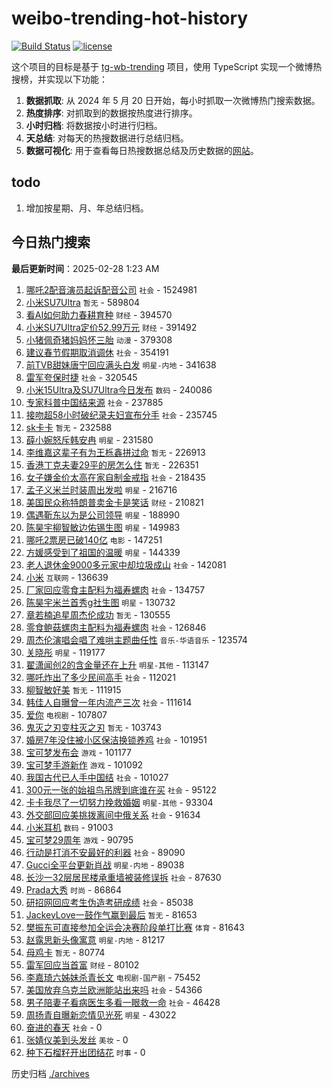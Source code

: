 # weibo-trending-hot-history

[![Build Status](https://github.com/lxw15337674/weibo-trending-hot-history/actions/workflows/nodejs.yml/badge.svg)](https://github.com/lxw15337674/weibo-trending-hot-history/actions)
[![license](https://img.shields.io/github/license/lxw15337674/weibo-trending-hot-history)](https://github.com/lxw15337674/weibo-trending-hot-history/blob/master/LICENSE)


这个项目的目标是基于 [tg-wb-trending](https://github.com/xiadd/tg-wb-trending) 项目，使用 TypeScript 实现一个微博热搜榜，并实现以下功能：

1. **数据抓取**: 从 2024 年 5 月 20 日开始，每小时抓取一次微博热门搜索数据。
2. **热度排序**: 对抓取到的数据按热度进行排序。
3. **小时归档**: 将数据按小时进行归档。
4. **天总结**: 对每天的热搜数据进行总结归档。
5. **数据可视化**: 用于查看每日热搜数据总结及历史数据的[网站](https://weibo-trending-hot-history.vercel.app/)。

## todo

1. 增加按星期、月、年总结归档。



## 今日热门搜索



























































































































































































































































































































































































































































































































































































































































































































































































































































































































































































































































































































































































































































































































































































































































































































































































































































































































































































































































































































































































































































































































































































































































































































































































































































































































































































































































































































































































































































































































































































































































































































































































































































































































































































































































































































































































































































































































































































































































































































































































































































































































































































































































































































































































































































































































































































































































































































































































































































































































































































































































































































































































































































































































































































































































































































































































































































































































































































































































































































































































































































































































































































































































































































































































































































































































































































































































































<!-- BEGIN -->

**最后更新时间**：2025-02-28 1:23 AM
1. [哪吒2配音演员起诉配音公司](https://m.weibo.cn/search?containerid=100103type%3D1%26t%3D10%26q%3D%23%E5%93%AA%E5%90%922%E9%85%8D%E9%9F%B3%E6%BC%94%E5%91%98%E8%B5%B7%E8%AF%89%E9%85%8D%E9%9F%B3%E5%85%AC%E5%8F%B8%23&stream_entry_id=31&isnewpage=1&extparam=seat%3D1%26flag%3D2%26pos%3D0%26realpos%3D1%26c_type%3D31%26lcate%3D5001%26cate%3D5001%26band_rank%3D1%26stream_entry_id%3D31%26q%3D%2523%25E5%2593%25AA%25E5%2590%25922%25E9%2585%258D%25E9%259F%25B3%25E6%25BC%2594%25E5%2591%2598%25E8%25B5%25B7%25E8%25AF%2589%25E9%2585%258D%25E9%259F%25B3%25E5%2585%25AC%25E5%258F%25B8%2523%26dgr%3D0%26filter_type%3Drealtimehot%26display_time%3D1740673950%26pre_seqid%3D174067395043002546669103) `社会` - 1524981
2. [小米SU7Ultra](https://m.weibo.cn/search?containerid=100103type%3D1%26t%3D10%26q%3D%E5%B0%8F%E7%B1%B3SU7Ultra&stream_entry_id=31&isnewpage=1&extparam=seat%3D1%26flag%3D16%26pos%3D1%26realpos%3D2%26c_type%3D31%26lcate%3D5001%26cate%3D5001%26band_rank%3D2%26stream_entry_id%3D31%26q%3D%25E5%25B0%258F%25E7%25B1%25B3SU7Ultra%26dgr%3D0%26filter_type%3Drealtimehot%26display_time%3D1740673950%26pre_seqid%3D174067395043002546669103) `暂无` - 589804
3. [看AI如何助力春耕育种](https://m.weibo.cn/search?containerid=100103type%3D1%26t%3D10%26q%3D%23%E7%9C%8BAI%E5%A6%82%E4%BD%95%E5%8A%A9%E5%8A%9B%E6%98%A5%E8%80%95%E8%82%B2%E7%A7%8D%23&stream_entry_id=31&isnewpage=1&extparam=seat%3D1%26flag%3D1%26pos%3D2%26realpos%3D3%26c_type%3D31%26lcate%3D5001%26cate%3D5001%26band_rank%3D3%26stream_entry_id%3D31%26q%3D%2523%25E7%259C%258BAI%25E5%25A6%2582%25E4%25BD%2595%25E5%258A%25A9%25E5%258A%259B%25E6%2598%25A5%25E8%2580%2595%25E8%2582%25B2%25E7%25A7%258D%2523%26dgr%3D0%26filter_type%3Drealtimehot%26display_time%3D1740673950%26pre_seqid%3D174067395043002546669103) `财经` - 394570
4. [小米SU7Ultra定价52.99万元](https://m.weibo.cn/search?containerid=100103type%3D1%26t%3D10%26q%3D%23%E5%B0%8F%E7%B1%B3SU7Ultra%E5%AE%9A%E4%BB%B752.99%E4%B8%87%E5%85%83%23&stream_entry_id=31&isnewpage=1&extparam=seat%3D1%26flag%3D0%26pos%3D4%26realpos%3D4%26c_type%3D31%26lcate%3D5001%26cate%3D5001%26band_rank%3D4%26stream_entry_id%3D31%26q%3D%2523%25E5%25B0%258F%25E7%25B1%25B3SU7Ultra%25E5%25AE%259A%25E4%25BB%25B752.99%25E4%25B8%2587%25E5%2585%2583%2523%26dgr%3D0%26filter_type%3Drealtimehot%26display_time%3D1740673950%26pre_seqid%3D174067395043002546669103) `财经` - 391492
5. [小猪佩奇猪妈妈怀三胎](https://m.weibo.cn/search?containerid=100103type%3D1%26t%3D10%26q%3D%23%E5%B0%8F%E7%8C%AA%E4%BD%A9%E5%A5%87%E7%8C%AA%E5%A6%88%E5%A6%88%E6%80%80%E4%B8%89%E8%83%8E%23&stream_entry_id=31&isnewpage=1&extparam=seat%3D1%26flag%3D2%26pos%3D5%26realpos%3D5%26c_type%3D31%26lcate%3D5001%26cate%3D5001%26band_rank%3D5%26stream_entry_id%3D31%26q%3D%2523%25E5%25B0%258F%25E7%258C%25AA%25E4%25BD%25A9%25E5%25A5%2587%25E7%258C%25AA%25E5%25A6%2588%25E5%25A6%2588%25E6%2580%2580%25E4%25B8%2589%25E8%2583%258E%2523%26dgr%3D0%26filter_type%3Drealtimehot%26display_time%3D1740673950%26pre_seqid%3D174067395043002546669103) `动漫` - 379308
6. [建议春节假期取消调休](https://m.weibo.cn/search?containerid=100103type%3D1%26t%3D10%26q%3D%23%E5%BB%BA%E8%AE%AE%E6%98%A5%E8%8A%82%E5%81%87%E6%9C%9F%E5%8F%96%E6%B6%88%E8%B0%83%E4%BC%91%23&stream_entry_id=31&isnewpage=1&extparam=seat%3D1%26flag%3D0%26pos%3D6%26realpos%3D6%26c_type%3D31%26lcate%3D5001%26cate%3D5001%26band_rank%3D6%26stream_entry_id%3D31%26q%3D%2523%25E5%25BB%25BA%25E8%25AE%25AE%25E6%2598%25A5%25E8%258A%2582%25E5%2581%2587%25E6%259C%259F%25E5%258F%2596%25E6%25B6%2588%25E8%25B0%2583%25E4%25BC%2591%2523%26dgr%3D0%26filter_type%3Drealtimehot%26display_time%3D1740673950%26pre_seqid%3D174067395043002546669103) `社会` - 354191
7. [前TVB甜妹唐宁回应满头白发](https://m.weibo.cn/search?containerid=100103type%3D1%26t%3D10%26q%3D%23%E5%89%8DTVB%E7%94%9C%E5%A6%B9%E5%94%90%E5%AE%81%E5%9B%9E%E5%BA%94%E6%BB%A1%E5%A4%B4%E7%99%BD%E5%8F%91%23&stream_entry_id=31&isnewpage=1&extparam=seat%3D1%26flag%3D2%26pos%3D7%26realpos%3D7%26c_type%3D31%26lcate%3D5001%26cate%3D5001%26band_rank%3D7%26stream_entry_id%3D31%26q%3D%2523%25E5%2589%258DTVB%25E7%2594%259C%25E5%25A6%25B9%25E5%2594%2590%25E5%25AE%2581%25E5%259B%259E%25E5%25BA%2594%25E6%25BB%25A1%25E5%25A4%25B4%25E7%2599%25BD%25E5%258F%2591%2523%26dgr%3D0%26filter_type%3Drealtimehot%26display_time%3D1740673950%26pre_seqid%3D174067395043002546669103) `明星-内地` - 341638
8. [雷军夸保时捷](https://m.weibo.cn/search?containerid=100103type%3D1%26t%3D10%26q%3D%23%E9%9B%B7%E5%86%9B%E5%A4%B8%E4%BF%9D%E6%97%B6%E6%8D%B7%23&stream_entry_id=31&isnewpage=1&extparam=seat%3D1%26flag%3D0%26pos%3D8%26realpos%3D8%26c_type%3D31%26lcate%3D5001%26cate%3D5001%26band_rank%3D8%26stream_entry_id%3D31%26q%3D%2523%25E9%259B%25B7%25E5%2586%259B%25E5%25A4%25B8%25E4%25BF%259D%25E6%2597%25B6%25E6%258D%25B7%2523%26dgr%3D0%26filter_type%3Drealtimehot%26display_time%3D1740673950%26pre_seqid%3D174067395043002546669103) `社会` - 320545
9. [小米15Ultra及SU7Ultra今日发布](https://m.weibo.cn/search?containerid=100103type%3D1%26t%3D10%26q%3D%E5%B0%8F%E7%B1%B315Ultra%E5%8F%8ASU7Ultra%E4%BB%8A%E6%97%A5%E5%8F%91%E5%B8%83&stream_entry_id=31&isnewpage=1&extparam=seat%3D1%26flag%3D1%26pos%3D9%26realpos%3D9%26c_type%3D31%26lcate%3D5001%26cate%3D5001%26band_rank%3D9%26stream_entry_id%3D31%26q%3D%25E5%25B0%258F%25E7%25B1%25B315Ultra%25E5%258F%258ASU7Ultra%25E4%25BB%258A%25E6%2597%25A5%25E5%258F%2591%25E5%25B8%2583%26dgr%3D0%26filter_type%3Drealtimehot%26display_time%3D1740673950%26pre_seqid%3D174067395043002546669103) `数码` - 240086
10. [专家科普中国结来源](https://m.weibo.cn/search?containerid=100103type%3D1%26t%3D10%26q%3D%23%E4%B8%93%E5%AE%B6%E7%A7%91%E6%99%AE%E4%B8%AD%E5%9B%BD%E7%BB%93%E6%9D%A5%E6%BA%90%23&stream_entry_id=31&isnewpage=1&extparam=seat%3D1%26flag%3D1%26pos%3D10%26realpos%3D10%26c_type%3D31%26lcate%3D5001%26cate%3D5001%26band_rank%3D10%26stream_entry_id%3D31%26q%3D%2523%25E4%25B8%2593%25E5%25AE%25B6%25E7%25A7%2591%25E6%2599%25AE%25E4%25B8%25AD%25E5%259B%25BD%25E7%25BB%2593%25E6%259D%25A5%25E6%25BA%2590%2523%26dgr%3D0%26filter_type%3Drealtimehot%26display_time%3D1740673950%26pre_seqid%3D174067395043002546669103) `社会` - 237885
11. [接吻超58小时破纪录夫妇宣布分手](https://m.weibo.cn/search?containerid=100103type%3D1%26t%3D10%26q%3D%23%E6%8E%A5%E5%90%BB%E8%B6%8558%E5%B0%8F%E6%97%B6%E7%A0%B4%E7%BA%AA%E5%BD%95%E5%A4%AB%E5%A6%87%E5%AE%A3%E5%B8%83%E5%88%86%E6%89%8B%23&stream_entry_id=31&isnewpage=1&extparam=seat%3D1%26flag%3D2%26pos%3D11%26realpos%3D11%26c_type%3D31%26lcate%3D5001%26cate%3D5001%26band_rank%3D11%26stream_entry_id%3D31%26q%3D%2523%25E6%258E%25A5%25E5%2590%25BB%25E8%25B6%258558%25E5%25B0%258F%25E6%2597%25B6%25E7%25A0%25B4%25E7%25BA%25AA%25E5%25BD%2595%25E5%25A4%25AB%25E5%25A6%2587%25E5%25AE%25A3%25E5%25B8%2583%25E5%2588%2586%25E6%2589%258B%2523%26dgr%3D0%26filter_type%3Drealtimehot%26display_time%3D1740673950%26pre_seqid%3D174067395043002546669103) `社会` - 235745
12. [sk卡卡](https://m.weibo.cn/search?containerid=100103type%3D1%26t%3D10%26q%3Dsk%E5%8D%A1%E5%8D%A1&stream_entry_id=31&isnewpage=1&extparam=seat%3D1%26flag%3D1%26pos%3D12%26realpos%3D12%26c_type%3D31%26lcate%3D5001%26cate%3D5001%26band_rank%3D12%26stream_entry_id%3D31%26q%3Dsk%25E5%258D%25A1%25E5%258D%25A1%26dgr%3D0%26filter_type%3Drealtimehot%26display_time%3D1740673950%26pre_seqid%3D174067395043002546669103) `暂无` - 232588
13. [薛小婉怒斥韩安冉](https://m.weibo.cn/search?containerid=100103type%3D1%26t%3D10%26q%3D%23%E8%96%9B%E5%B0%8F%E5%A9%89%E6%80%92%E6%96%A5%E9%9F%A9%E5%AE%89%E5%86%89%23&stream_entry_id=31&isnewpage=1&extparam=seat%3D1%26flag%3D2%26pos%3D13%26realpos%3D13%26c_type%3D31%26lcate%3D5001%26cate%3D5001%26band_rank%3D13%26stream_entry_id%3D31%26q%3D%2523%25E8%2596%259B%25E5%25B0%258F%25E5%25A9%2589%25E6%2580%2592%25E6%2596%25A5%25E9%259F%25A9%25E5%25AE%2589%25E5%2586%2589%2523%26dgr%3D0%26filter_type%3Drealtimehot%26display_time%3D1740673950%26pre_seqid%3D174067395043002546669103) `明星` - 231580
14. [李维嘉这辈子有为王栎鑫拼过命](https://m.weibo.cn/search?containerid=100103type%3D1%26t%3D10%26q%3D%E6%9D%8E%E7%BB%B4%E5%98%89%E8%BF%99%E8%BE%88%E5%AD%90%E6%9C%89%E4%B8%BA%E7%8E%8B%E6%A0%8E%E9%91%AB%E6%8B%BC%E8%BF%87%E5%91%BD&stream_entry_id=31&isnewpage=1&extparam=seat%3D1%26flag%3D2%26pos%3D14%26realpos%3D14%26c_type%3D31%26lcate%3D5001%26cate%3D5001%26band_rank%3D14%26stream_entry_id%3D31%26q%3D%25E6%259D%258E%25E7%25BB%25B4%25E5%2598%2589%25E8%25BF%2599%25E8%25BE%2588%25E5%25AD%2590%25E6%259C%2589%25E4%25B8%25BA%25E7%258E%258B%25E6%25A0%258E%25E9%2591%25AB%25E6%258B%25BC%25E8%25BF%2587%25E5%2591%25BD%26dgr%3D0%26filter_type%3Drealtimehot%26display_time%3D1740673950%26pre_seqid%3D174067395043002546669103) `暂无` - 226913
15. [香港丁克夫妻29平的房怎么住](https://m.weibo.cn/search?containerid=100103type%3D1%26t%3D10%26q%3D%E9%A6%99%E6%B8%AF%E4%B8%81%E5%85%8B%E5%A4%AB%E5%A6%BB29%E5%B9%B3%E7%9A%84%E6%88%BF%E6%80%8E%E4%B9%88%E4%BD%8F&stream_entry_id=31&isnewpage=1&extparam=seat%3D1%26flag%3D2%26pos%3D15%26realpos%3D15%26c_type%3D31%26lcate%3D5001%26cate%3D5001%26band_rank%3D15%26stream_entry_id%3D31%26q%3D%25E9%25A6%2599%25E6%25B8%25AF%25E4%25B8%2581%25E5%2585%258B%25E5%25A4%25AB%25E5%25A6%25BB29%25E5%25B9%25B3%25E7%259A%2584%25E6%2588%25BF%25E6%2580%258E%25E4%25B9%2588%25E4%25BD%258F%26dgr%3D0%26filter_type%3Drealtimehot%26display_time%3D1740673950%26pre_seqid%3D174067395043002546669103) `暂无` - 226351
16. [女子嫌金价太高在家自制金戒指](https://m.weibo.cn/search?containerid=100103type%3D1%26t%3D10%26q%3D%23%E5%A5%B3%E5%AD%90%E5%AB%8C%E9%87%91%E4%BB%B7%E5%A4%AA%E9%AB%98%E5%9C%A8%E5%AE%B6%E8%87%AA%E5%88%B6%E9%87%91%E6%88%92%E6%8C%87%23&stream_entry_id=31&isnewpage=1&extparam=seat%3D1%26flag%3D0%26pos%3D16%26realpos%3D16%26c_type%3D31%26lcate%3D5001%26cate%3D5001%26band_rank%3D16%26stream_entry_id%3D31%26q%3D%2523%25E5%25A5%25B3%25E5%25AD%2590%25E5%25AB%258C%25E9%2587%2591%25E4%25BB%25B7%25E5%25A4%25AA%25E9%25AB%2598%25E5%259C%25A8%25E5%25AE%25B6%25E8%2587%25AA%25E5%2588%25B6%25E9%2587%2591%25E6%2588%2592%25E6%258C%2587%2523%26dgr%3D0%26filter_type%3Drealtimehot%26display_time%3D1740673950%26pre_seqid%3D174067395043002546669103) `社会` - 218435
17. [孟子义米兰时装周出发啦](https://m.weibo.cn/search?containerid=100103type%3D1%26t%3D10%26q%3D%23%E5%AD%9F%E5%AD%90%E4%B9%89%E7%B1%B3%E5%85%B0%E6%97%B6%E8%A3%85%E5%91%A8%E5%87%BA%E5%8F%91%E5%95%A6%23&stream_entry_id=31&isnewpage=1&extparam=seat%3D1%26flag%3D1%26pos%3D17%26realpos%3D17%26c_type%3D31%26lcate%3D5001%26cate%3D5001%26band_rank%3D17%26stream_entry_id%3D31%26q%3D%2523%25E5%25AD%259F%25E5%25AD%2590%25E4%25B9%2589%25E7%25B1%25B3%25E5%2585%25B0%25E6%2597%25B6%25E8%25A3%2585%25E5%2591%25A8%25E5%2587%25BA%25E5%258F%2591%25E5%2595%25A6%2523%26dgr%3D0%26filter_type%3Drealtimehot%26display_time%3D1740673950%26pre_seqid%3D174067395043002546669103) `明星` - 216716
18. [美国民众称特朗普卖金卡是笑话](https://m.weibo.cn/search?containerid=100103type%3D1%26t%3D10%26q%3D%23%E7%BE%8E%E5%9B%BD%E6%B0%91%E4%BC%97%E7%A7%B0%E7%89%B9%E6%9C%97%E6%99%AE%E5%8D%96%E9%87%91%E5%8D%A1%E6%98%AF%E7%AC%91%E8%AF%9D%23&stream_entry_id=31&isnewpage=1&extparam=seat%3D1%26flag%3D1%26pos%3D18%26realpos%3D18%26c_type%3D31%26lcate%3D5001%26cate%3D5001%26band_rank%3D18%26stream_entry_id%3D31%26q%3D%2523%25E7%25BE%258E%25E5%259B%25BD%25E6%25B0%2591%25E4%25BC%2597%25E7%25A7%25B0%25E7%2589%25B9%25E6%259C%2597%25E6%2599%25AE%25E5%258D%2596%25E9%2587%2591%25E5%258D%25A1%25E6%2598%25AF%25E7%25AC%2591%25E8%25AF%259D%2523%26dgr%3D0%26filter_type%3Drealtimehot%26display_time%3D1740673950%26pre_seqid%3D174067395043002546669103) `财经` - 210821
19. [偶遇靳东以为是公司领导](https://m.weibo.cn/search?containerid=100103type%3D1%26t%3D10%26q%3D%23%E5%81%B6%E9%81%87%E9%9D%B3%E4%B8%9C%E4%BB%A5%E4%B8%BA%E6%98%AF%E5%85%AC%E5%8F%B8%E9%A2%86%E5%AF%BC%23&stream_entry_id=31&isnewpage=1&extparam=seat%3D1%26flag%3D1%26pos%3D19%26realpos%3D19%26c_type%3D31%26lcate%3D5001%26cate%3D5001%26band_rank%3D19%26stream_entry_id%3D31%26q%3D%2523%25E5%2581%25B6%25E9%2581%2587%25E9%259D%25B3%25E4%25B8%259C%25E4%25BB%25A5%25E4%25B8%25BA%25E6%2598%25AF%25E5%2585%25AC%25E5%258F%25B8%25E9%25A2%2586%25E5%25AF%25BC%2523%26dgr%3D0%26filter_type%3Drealtimehot%26display_time%3D1740673950%26pre_seqid%3D174067395043002546669103) `明星` - 188990
20. [陈昊宇柳智敏边佑锡生图](https://m.weibo.cn/search?containerid=100103type%3D1%26t%3D10%26q%3D%23%E9%99%88%E6%98%8A%E5%AE%87%E6%9F%B3%E6%99%BA%E6%95%8F%E8%BE%B9%E4%BD%91%E9%94%A1%E7%94%9F%E5%9B%BE%23&stream_entry_id=31&isnewpage=1&extparam=seat%3D1%26flag%3D1%26pos%3D20%26realpos%3D20%26c_type%3D31%26lcate%3D5001%26cate%3D5001%26band_rank%3D20%26stream_entry_id%3D31%26q%3D%2523%25E9%2599%2588%25E6%2598%258A%25E5%25AE%2587%25E6%259F%25B3%25E6%2599%25BA%25E6%2595%258F%25E8%25BE%25B9%25E4%25BD%2591%25E9%2594%25A1%25E7%2594%259F%25E5%259B%25BE%2523%26dgr%3D0%26filter_type%3Drealtimehot%26display_time%3D1740673950%26pre_seqid%3D174067395043002546669103) `明星` - 149983
21. [哪吒2票房已破140亿](https://m.weibo.cn/search?containerid=100103type%3D1%26t%3D10%26q%3D%23%E5%93%AA%E5%90%922%E7%A5%A8%E6%88%BF%E5%B7%B2%E7%A0%B4140%E4%BA%BF%23&stream_entry_id=31&isnewpage=1&extparam=seat%3D1%26flag%3D0%26pos%3D21%26realpos%3D21%26c_type%3D31%26lcate%3D5001%26cate%3D5001%26band_rank%3D21%26stream_entry_id%3D31%26q%3D%2523%25E5%2593%25AA%25E5%2590%25922%25E7%25A5%25A8%25E6%2588%25BF%25E5%25B7%25B2%25E7%25A0%25B4140%25E4%25BA%25BF%2523%26dgr%3D0%26filter_type%3Drealtimehot%26display_time%3D1740673950%26pre_seqid%3D174067395043002546669103) `电影` - 147251
22. [方媛感受到了祖国的温暖](https://m.weibo.cn/search?containerid=100103type%3D1%26t%3D10%26q%3D%23%E6%96%B9%E5%AA%9B%E6%84%9F%E5%8F%97%E5%88%B0%E4%BA%86%E7%A5%96%E5%9B%BD%E7%9A%84%E6%B8%A9%E6%9A%96%23&stream_entry_id=31&isnewpage=1&extparam=seat%3D1%26flag%3D1%26pos%3D22%26realpos%3D22%26c_type%3D31%26lcate%3D5001%26cate%3D5001%26band_rank%3D22%26stream_entry_id%3D31%26q%3D%2523%25E6%2596%25B9%25E5%25AA%259B%25E6%2584%259F%25E5%258F%2597%25E5%2588%25B0%25E4%25BA%2586%25E7%25A5%2596%25E5%259B%25BD%25E7%259A%2584%25E6%25B8%25A9%25E6%259A%2596%2523%26dgr%3D0%26filter_type%3Drealtimehot%26display_time%3D1740673950%26pre_seqid%3D174067395043002546669103) `明星` - 144339
23. [老人退休金9000多元家中却垃圾成山](https://m.weibo.cn/search?containerid=100103type%3D1%26t%3D10%26q%3D%23%E8%80%81%E4%BA%BA%E9%80%80%E4%BC%91%E9%87%919000%E5%A4%9A%E5%85%83%E5%AE%B6%E4%B8%AD%E5%8D%B4%E5%9E%83%E5%9C%BE%E6%88%90%E5%B1%B1%23&stream_entry_id=31&isnewpage=1&extparam=seat%3D1%26flag%3D0%26pos%3D23%26realpos%3D23%26c_type%3D31%26lcate%3D5001%26cate%3D5001%26band_rank%3D23%26stream_entry_id%3D31%26q%3D%2523%25E8%2580%2581%25E4%25BA%25BA%25E9%2580%2580%25E4%25BC%2591%25E9%2587%25919000%25E5%25A4%259A%25E5%2585%2583%25E5%25AE%25B6%25E4%25B8%25AD%25E5%258D%25B4%25E5%259E%2583%25E5%259C%25BE%25E6%2588%2590%25E5%25B1%25B1%2523%26dgr%3D0%26filter_type%3Drealtimehot%26display_time%3D1740673950%26pre_seqid%3D174067395043002546669103) `社会` - 142081
24. [小米](https://m.weibo.cn/search?containerid=100103type%3D1%26t%3D10%26q%3D%E5%B0%8F%E7%B1%B3&stream_entry_id=31&isnewpage=1&extparam=seat%3D1%26filter_type%3Drealtimehot%26q%3D%25E5%25B0%258F%25E7%25B1%25B3%26c_type%3D31%26pos%3D7%26band_rank%3D8%26flag%3D1%26stream_entry_id%3D31%26cate%3D5001%26lcate%3D5001%26realpos%3D8%26dgr%3D0%26display_time%3D1740676981%26pre_seqid%3D17406769809849346916767) `互联网` - 136639
25. [厂家回应零食主配料为福寿螺肉](https://m.weibo.cn/search?containerid=100103type%3D1%26t%3D10%26q%3D%23%E5%8E%82%E5%AE%B6%E5%9B%9E%E5%BA%94%E9%9B%B6%E9%A3%9F%E4%B8%BB%E9%85%8D%E6%96%99%E4%B8%BA%E7%A6%8F%E5%AF%BF%E8%9E%BA%E8%82%89%23&stream_entry_id=31&isnewpage=1&extparam=seat%3D1%26flag%3D1%26pos%3D24%26realpos%3D24%26c_type%3D31%26lcate%3D5001%26cate%3D5001%26band_rank%3D24%26stream_entry_id%3D31%26q%3D%2523%25E5%258E%2582%25E5%25AE%25B6%25E5%259B%259E%25E5%25BA%2594%25E9%259B%25B6%25E9%25A3%259F%25E4%25B8%25BB%25E9%2585%258D%25E6%2596%2599%25E4%25B8%25BA%25E7%25A6%258F%25E5%25AF%25BF%25E8%259E%25BA%25E8%2582%2589%2523%26dgr%3D0%26filter_type%3Drealtimehot%26display_time%3D1740673950%26pre_seqid%3D174067395043002546669103) `社会` - 134757
26. [陈昊宇米兰首秀g社生图](https://m.weibo.cn/search?containerid=100103type%3D1%26t%3D10%26q%3D%23%E9%99%88%E6%98%8A%E5%AE%87%E7%B1%B3%E5%85%B0%E9%A6%96%E7%A7%80g%E7%A4%BE%E7%94%9F%E5%9B%BE%23&stream_entry_id=31&isnewpage=1&extparam=seat%3D1%26flag%3D0%26pos%3D25%26realpos%3D25%26c_type%3D31%26lcate%3D5001%26cate%3D5001%26band_rank%3D25%26stream_entry_id%3D31%26q%3D%2523%25E9%2599%2588%25E6%2598%258A%25E5%25AE%2587%25E7%25B1%25B3%25E5%2585%25B0%25E9%25A6%2596%25E7%25A7%2580g%25E7%25A4%25BE%25E7%2594%259F%25E5%259B%25BE%2523%26dgr%3D0%26filter_type%3Drealtimehot%26display_time%3D1740673950%26pre_seqid%3D174067395043002546669103) `明星` - 130732
27. [章若楠追星周杰伦成功](https://m.weibo.cn/search?containerid=100103type%3D1%26t%3D10%26q%3D%E7%AB%A0%E8%8B%A5%E6%A5%A0%E8%BF%BD%E6%98%9F%E5%91%A8%E6%9D%B0%E4%BC%A6%E6%88%90%E5%8A%9F&stream_entry_id=31&isnewpage=1&extparam=seat%3D1%26flag%3D0%26pos%3D26%26realpos%3D26%26c_type%3D31%26lcate%3D5001%26cate%3D5001%26band_rank%3D26%26stream_entry_id%3D31%26q%3D%25E7%25AB%25A0%25E8%258B%25A5%25E6%25A5%25A0%25E8%25BF%25BD%25E6%2598%259F%25E5%2591%25A8%25E6%259D%25B0%25E4%25BC%25A6%25E6%2588%2590%25E5%258A%259F%26dgr%3D0%26filter_type%3Drealtimehot%26display_time%3D1740673950%26pre_seqid%3D174067395043002546669103) `暂无` - 130555
28. [零食鲍菇螺肉主配料为福寿螺肉](https://m.weibo.cn/search?containerid=100103type%3D1%26t%3D10%26q%3D%23%E9%9B%B6%E9%A3%9F%E9%B2%8D%E8%8F%87%E8%9E%BA%E8%82%89%E4%B8%BB%E9%85%8D%E6%96%99%E4%B8%BA%E7%A6%8F%E5%AF%BF%E8%9E%BA%E8%82%89%23&stream_entry_id=31&isnewpage=1&extparam=seat%3D1%26flag%3D1%26pos%3D27%26realpos%3D27%26c_type%3D31%26lcate%3D5001%26cate%3D5001%26band_rank%3D27%26stream_entry_id%3D31%26q%3D%2523%25E9%259B%25B6%25E9%25A3%259F%25E9%25B2%258D%25E8%258F%2587%25E8%259E%25BA%25E8%2582%2589%25E4%25B8%25BB%25E9%2585%258D%25E6%2596%2599%25E4%25B8%25BA%25E7%25A6%258F%25E5%25AF%25BF%25E8%259E%25BA%25E8%2582%2589%2523%26dgr%3D0%26filter_type%3Drealtimehot%26display_time%3D1740673950%26pre_seqid%3D174067395043002546669103) `社会` - 126846
29. [周杰伦演唱会唱了难哄主题曲任性](https://m.weibo.cn/search?containerid=100103type%3D1%26t%3D10%26q%3D%23%E5%91%A8%E6%9D%B0%E4%BC%A6%E6%BC%94%E5%94%B1%E4%BC%9A%E5%94%B1%E4%BA%86%E9%9A%BE%E5%93%84%E4%B8%BB%E9%A2%98%E6%9B%B2%E4%BB%BB%E6%80%A7%23&stream_entry_id=31&isnewpage=1&extparam=seat%3D1%26flag%3D1%26pos%3D28%26realpos%3D28%26c_type%3D31%26lcate%3D5001%26cate%3D5001%26band_rank%3D28%26stream_entry_id%3D31%26q%3D%2523%25E5%2591%25A8%25E6%259D%25B0%25E4%25BC%25A6%25E6%25BC%2594%25E5%2594%25B1%25E4%25BC%259A%25E5%2594%25B1%25E4%25BA%2586%25E9%259A%25BE%25E5%2593%2584%25E4%25B8%25BB%25E9%25A2%2598%25E6%259B%25B2%25E4%25BB%25BB%25E6%2580%25A7%2523%26dgr%3D0%26filter_type%3Drealtimehot%26display_time%3D1740673950%26pre_seqid%3D174067395043002546669103) `音乐-华语音乐` - 123574
30. [关晓彤](https://m.weibo.cn/search?containerid=100103type%3D1%26t%3D10%26q%3D%E5%85%B3%E6%99%93%E5%BD%A4&stream_entry_id=31&isnewpage=1&extparam=seat%3D1%26filter_type%3Drealtimehot%26q%3D%25E5%2585%25B3%25E6%2599%2593%25E5%25BD%25A4%26c_type%3D31%26pos%3D10%26band_rank%3D11%26flag%3D1%26stream_entry_id%3D31%26cate%3D5001%26lcate%3D5001%26realpos%3D11%26dgr%3D0%26display_time%3D1740676981%26pre_seqid%3D17406769809849346916767) `明星` - 119177
31. [翟潇闻创2的含金量还在上升](https://m.weibo.cn/search?containerid=100103type%3D1%26t%3D10%26q%3D%23%E7%BF%9F%E6%BD%87%E9%97%BB%E5%88%9B2%E7%9A%84%E5%90%AB%E9%87%91%E9%87%8F%E8%BF%98%E5%9C%A8%E4%B8%8A%E5%8D%87%23&stream_entry_id=31&isnewpage=1&extparam=seat%3D1%26flag%3D1%26pos%3D29%26realpos%3D29%26c_type%3D31%26lcate%3D5001%26cate%3D5001%26band_rank%3D29%26stream_entry_id%3D31%26q%3D%2523%25E7%25BF%259F%25E6%25BD%2587%25E9%2597%25BB%25E5%2588%259B2%25E7%259A%2584%25E5%2590%25AB%25E9%2587%2591%25E9%2587%258F%25E8%25BF%2598%25E5%259C%25A8%25E4%25B8%258A%25E5%258D%2587%2523%26dgr%3D0%26filter_type%3Drealtimehot%26display_time%3D1740673950%26pre_seqid%3D174067395043002546669103) `明星-其他` - 113147
32. [哪吒炸出了多少民间高手](https://m.weibo.cn/search?containerid=100103type%3D1%26t%3D10%26q%3D%23%E5%93%AA%E5%90%92%E7%82%B8%E5%87%BA%E4%BA%86%E5%A4%9A%E5%B0%91%E6%B0%91%E9%97%B4%E9%AB%98%E6%89%8B%23&stream_entry_id=31&isnewpage=1&extparam=seat%3D1%26flag%3D0%26pos%3D30%26realpos%3D30%26c_type%3D31%26lcate%3D5001%26cate%3D5001%26band_rank%3D30%26stream_entry_id%3D31%26q%3D%2523%25E5%2593%25AA%25E5%2590%2592%25E7%2582%25B8%25E5%2587%25BA%25E4%25BA%2586%25E5%25A4%259A%25E5%25B0%2591%25E6%25B0%2591%25E9%2597%25B4%25E9%25AB%2598%25E6%2589%258B%2523%26dgr%3D0%26filter_type%3Drealtimehot%26display_time%3D1740673950%26pre_seqid%3D174067395043002546669103) `社会` - 112021
33. [柳智敏好美](https://m.weibo.cn/search?containerid=100103type%3D1%26t%3D10%26q%3D%E6%9F%B3%E6%99%BA%E6%95%8F%E5%A5%BD%E7%BE%8E&stream_entry_id=31&isnewpage=1&extparam=seat%3D1%26flag%3D0%26pos%3D31%26realpos%3D31%26c_type%3D31%26lcate%3D5001%26cate%3D5001%26band_rank%3D31%26stream_entry_id%3D31%26q%3D%25E6%259F%25B3%25E6%2599%25BA%25E6%2595%258F%25E5%25A5%25BD%25E7%25BE%258E%26dgr%3D0%26filter_type%3Drealtimehot%26display_time%3D1740673950%26pre_seqid%3D174067395043002546669103) `暂无` - 111915
34. [韩佳人自曝曾一年内流产三次](https://m.weibo.cn/search?containerid=100103type%3D1%26t%3D10%26q%3D%23%E9%9F%A9%E4%BD%B3%E4%BA%BA%E8%87%AA%E6%9B%9D%E6%9B%BE%E4%B8%80%E5%B9%B4%E5%86%85%E6%B5%81%E4%BA%A7%E4%B8%89%E6%AC%A1%23&stream_entry_id=31&isnewpage=1&extparam=seat%3D1%26flag%3D0%26pos%3D32%26realpos%3D32%26c_type%3D31%26lcate%3D5001%26cate%3D5001%26band_rank%3D32%26stream_entry_id%3D31%26q%3D%2523%25E9%259F%25A9%25E4%25BD%25B3%25E4%25BA%25BA%25E8%2587%25AA%25E6%259B%259D%25E6%259B%25BE%25E4%25B8%2580%25E5%25B9%25B4%25E5%2586%2585%25E6%25B5%2581%25E4%25BA%25A7%25E4%25B8%2589%25E6%25AC%25A1%2523%26dgr%3D0%26filter_type%3Drealtimehot%26display_time%3D1740673950%26pre_seqid%3D174067395043002546669103) `社会` - 111614
35. [爱你](https://m.weibo.cn/search?containerid=100103type%3D1%26t%3D10%26q%3D%23%E7%88%B1%E4%BD%A0%23&stream_entry_id=31&isnewpage=1&extparam=seat%3D1%26flag%3D0%26pos%3D33%26realpos%3D33%26c_type%3D31%26lcate%3D5001%26cate%3D5001%26band_rank%3D33%26stream_entry_id%3D31%26q%3D%2523%25E7%2588%25B1%25E4%25BD%25A0%2523%26dgr%3D0%26filter_type%3Drealtimehot%26display_time%3D1740673950%26pre_seqid%3D174067395043002546669103) `电视剧` - 107807
36. [鬼灭之刃变柱灭之刃](https://m.weibo.cn/search?containerid=100103type%3D1%26t%3D10%26q%3D%E9%AC%BC%E7%81%AD%E4%B9%8B%E5%88%83%E5%8F%98%E6%9F%B1%E7%81%AD%E4%B9%8B%E5%88%83&stream_entry_id=31&isnewpage=1&extparam=seat%3D1%26flag%3D1%26pos%3D34%26realpos%3D34%26c_type%3D31%26lcate%3D5001%26cate%3D5001%26band_rank%3D34%26stream_entry_id%3D31%26q%3D%25E9%25AC%25BC%25E7%2581%25AD%25E4%25B9%258B%25E5%2588%2583%25E5%258F%2598%25E6%259F%25B1%25E7%2581%25AD%25E4%25B9%258B%25E5%2588%2583%26dgr%3D0%26filter_type%3Drealtimehot%26display_time%3D1740673950%26pre_seqid%3D174067395043002546669103) `暂无` - 103743
37. [婚房7年没住被小区保洁换锁养鸡](https://m.weibo.cn/search?containerid=100103type%3D1%26t%3D10%26q%3D%23%E5%A9%9A%E6%88%BF7%E5%B9%B4%E6%B2%A1%E4%BD%8F%E8%A2%AB%E5%B0%8F%E5%8C%BA%E4%BF%9D%E6%B4%81%E6%8D%A2%E9%94%81%E5%85%BB%E9%B8%A1%23&stream_entry_id=31&isnewpage=1&extparam=seat%3D1%26flag%3D0%26pos%3D35%26realpos%3D35%26c_type%3D31%26lcate%3D5001%26cate%3D5001%26band_rank%3D35%26stream_entry_id%3D31%26q%3D%2523%25E5%25A9%259A%25E6%2588%25BF7%25E5%25B9%25B4%25E6%25B2%25A1%25E4%25BD%258F%25E8%25A2%25AB%25E5%25B0%258F%25E5%258C%25BA%25E4%25BF%259D%25E6%25B4%2581%25E6%258D%25A2%25E9%2594%2581%25E5%2585%25BB%25E9%25B8%25A1%2523%26dgr%3D0%26filter_type%3Drealtimehot%26display_time%3D1740673950%26pre_seqid%3D174067395043002546669103) `社会` - 101951
38. [宝可梦发布会](https://m.weibo.cn/search?containerid=100103type%3D1%26t%3D10%26q%3D%23%E5%AE%9D%E5%8F%AF%E6%A2%A6%E5%8F%91%E5%B8%83%E4%BC%9A%23&stream_entry_id=31&isnewpage=1&extparam=seat%3D1%26flag%3D1%26pos%3D36%26realpos%3D36%26c_type%3D31%26lcate%3D5001%26cate%3D5001%26band_rank%3D36%26stream_entry_id%3D31%26q%3D%2523%25E5%25AE%259D%25E5%258F%25AF%25E6%25A2%25A6%25E5%258F%2591%25E5%25B8%2583%25E4%25BC%259A%2523%26dgr%3D0%26filter_type%3Drealtimehot%26display_time%3D1740673950%26pre_seqid%3D174067395043002546669103) `游戏` - 101177
39. [宝可梦手游新作](https://m.weibo.cn/search?containerid=100103type%3D1%26t%3D10%26q%3D%23%E5%AE%9D%E5%8F%AF%E6%A2%A6%E6%89%8B%E6%B8%B8%E6%96%B0%E4%BD%9C%23&stream_entry_id=31&isnewpage=1&extparam=seat%3D1%26flag%3D1%26pos%3D37%26realpos%3D37%26c_type%3D31%26lcate%3D5001%26cate%3D5001%26band_rank%3D37%26stream_entry_id%3D31%26q%3D%2523%25E5%25AE%259D%25E5%258F%25AF%25E6%25A2%25A6%25E6%2589%258B%25E6%25B8%25B8%25E6%2596%25B0%25E4%25BD%259C%2523%26dgr%3D0%26filter_type%3Drealtimehot%26display_time%3D1740673950%26pre_seqid%3D174067395043002546669103) `游戏` - 101092
40. [我国古代已人手中国结](https://m.weibo.cn/search?containerid=100103type%3D1%26t%3D10%26q%3D%23%E6%88%91%E5%9B%BD%E5%8F%A4%E4%BB%A3%E5%B7%B2%E4%BA%BA%E6%89%8B%E4%B8%AD%E5%9B%BD%E7%BB%93%23&stream_entry_id=31&isnewpage=1&extparam=seat%3D1%26flag%3D1%26pos%3D38%26realpos%3D38%26c_type%3D31%26lcate%3D5001%26cate%3D5001%26band_rank%3D38%26stream_entry_id%3D31%26q%3D%2523%25E6%2588%2591%25E5%259B%25BD%25E5%258F%25A4%25E4%25BB%25A3%25E5%25B7%25B2%25E4%25BA%25BA%25E6%2589%258B%25E4%25B8%25AD%25E5%259B%25BD%25E7%25BB%2593%2523%26dgr%3D0%26filter_type%3Drealtimehot%26display_time%3D1740673950%26pre_seqid%3D174067395043002546669103) `社会` - 101027
41. [300元一张的始祖鸟吊牌到底谁在买](https://m.weibo.cn/search?containerid=100103type%3D1%26t%3D10%26q%3D%23300%E5%85%83%E4%B8%80%E5%BC%A0%E7%9A%84%E5%A7%8B%E7%A5%96%E9%B8%9F%E5%90%8A%E7%89%8C%E5%88%B0%E5%BA%95%E8%B0%81%E5%9C%A8%E4%B9%B0%23&stream_entry_id=31&isnewpage=1&extparam=seat%3D1%26flag%3D0%26pos%3D39%26realpos%3D39%26c_type%3D31%26lcate%3D5001%26cate%3D5001%26band_rank%3D39%26stream_entry_id%3D31%26q%3D%2523300%25E5%2585%2583%25E4%25B8%2580%25E5%25BC%25A0%25E7%259A%2584%25E5%25A7%258B%25E7%25A5%2596%25E9%25B8%259F%25E5%2590%258A%25E7%2589%258C%25E5%2588%25B0%25E5%25BA%2595%25E8%25B0%2581%25E5%259C%25A8%25E4%25B9%25B0%2523%26dgr%3D0%26filter_type%3Drealtimehot%26display_time%3D1740673950%26pre_seqid%3D174067395043002546669103) `社会` - 95122
42. [卡卡我尽了一切努力挽救婚姻](https://m.weibo.cn/search?containerid=100103type%3D1%26t%3D10%26q%3D%23%E5%8D%A1%E5%8D%A1%E6%88%91%E5%B0%BD%E4%BA%86%E4%B8%80%E5%88%87%E5%8A%AA%E5%8A%9B%E6%8C%BD%E6%95%91%E5%A9%9A%E5%A7%BB%23&stream_entry_id=31&isnewpage=1&extparam=seat%3D1%26flag%3D0%26pos%3D40%26realpos%3D40%26c_type%3D31%26lcate%3D5001%26cate%3D5001%26band_rank%3D40%26stream_entry_id%3D31%26q%3D%2523%25E5%258D%25A1%25E5%258D%25A1%25E6%2588%2591%25E5%25B0%25BD%25E4%25BA%2586%25E4%25B8%2580%25E5%2588%2587%25E5%258A%25AA%25E5%258A%259B%25E6%258C%25BD%25E6%2595%2591%25E5%25A9%259A%25E5%25A7%25BB%2523%26dgr%3D0%26filter_type%3Drealtimehot%26display_time%3D1740673950%26pre_seqid%3D174067395043002546669103) `明星-其他` - 93304
43. [外交部回应美挑拨离间中俄关系](https://m.weibo.cn/search?containerid=100103type%3D1%26t%3D10%26q%3D%23%E5%A4%96%E4%BA%A4%E9%83%A8%E5%9B%9E%E5%BA%94%E7%BE%8E%E6%8C%91%E6%8B%A8%E7%A6%BB%E9%97%B4%E4%B8%AD%E4%BF%84%E5%85%B3%E7%B3%BB%23&stream_entry_id=31&isnewpage=1&extparam=seat%3D1%26filter_type%3Drealtimehot%26q%3D%2523%25E5%25A4%2596%25E4%25BA%25A4%25E9%2583%25A8%25E5%259B%259E%25E5%25BA%2594%25E7%25BE%258E%25E6%258C%2591%25E6%258B%25A8%25E7%25A6%25BB%25E9%2597%25B4%25E4%25B8%25AD%25E4%25BF%2584%25E5%2585%25B3%25E7%25B3%25BB%2523%26c_type%3D31%26pos%3D20%26band_rank%3D21%26flag%3D1%26stream_entry_id%3D31%26cate%3D5001%26lcate%3D5001%26realpos%3D21%26dgr%3D0%26display_time%3D1740676981%26pre_seqid%3D17406769809849346916767) `社会` - 91634
44. [小米耳机](https://m.weibo.cn/search?containerid=100103type%3D1%26t%3D10%26q%3D%E5%B0%8F%E7%B1%B3%E8%80%B3%E6%9C%BA&stream_entry_id=31&isnewpage=1&extparam=seat%3D1%26flag%3D0%26pos%3D41%26realpos%3D41%26c_type%3D31%26lcate%3D5001%26cate%3D5001%26band_rank%3D41%26stream_entry_id%3D31%26q%3D%25E5%25B0%258F%25E7%25B1%25B3%25E8%2580%25B3%25E6%259C%25BA%26dgr%3D0%26filter_type%3Drealtimehot%26display_time%3D1740673950%26pre_seqid%3D174067395043002546669103) `数码` - 91003
45. [宝可梦29周年](https://m.weibo.cn/search?containerid=100103type%3D1%26t%3D10%26q%3D%23%E5%AE%9D%E5%8F%AF%E6%A2%A629%E5%91%A8%E5%B9%B4%23&stream_entry_id=31&isnewpage=1&extparam=seat%3D1%26filter_type%3Drealtimehot%26q%3D%2523%25E5%25AE%259D%25E5%258F%25AF%25E6%25A2%25A629%25E5%2591%25A8%25E5%25B9%25B4%2523%26c_type%3D31%26pos%3D24%26band_rank%3D25%26flag%3D1%26stream_entry_id%3D31%26cate%3D5001%26lcate%3D5001%26realpos%3D25%26dgr%3D0%26display_time%3D1740676981%26pre_seqid%3D17406769809849346916767) `游戏` - 90795
46. [行动是打消不安最好的利器](https://m.weibo.cn/search?containerid=100103type%3D1%26t%3D10%26q%3D%23%E8%A1%8C%E5%8A%A8%E6%98%AF%E6%89%93%E6%B6%88%E4%B8%8D%E5%AE%89%E6%9C%80%E5%A5%BD%E7%9A%84%E5%88%A9%E5%99%A8%23&stream_entry_id=31&isnewpage=1&extparam=seat%3D1%26filter_type%3Drealtimehot%26q%3D%2523%25E8%25A1%258C%25E5%258A%25A8%25E6%2598%25AF%25E6%2589%2593%25E6%25B6%2588%25E4%25B8%258D%25E5%25AE%2589%25E6%259C%2580%25E5%25A5%25BD%25E7%259A%2584%25E5%2588%25A9%25E5%2599%25A8%2523%26c_type%3D31%26pos%3D29%26band_rank%3D30%26flag%3D1%26stream_entry_id%3D31%26cate%3D5001%26lcate%3D5001%26realpos%3D30%26dgr%3D0%26display_time%3D1740676981%26pre_seqid%3D17406769809849346916767) `社会` - 89090
47. [Gucci全平台更新肖战](https://m.weibo.cn/search?containerid=100103type%3D1%26t%3D10%26q%3D%23Gucci%E5%85%A8%E5%B9%B3%E5%8F%B0%E6%9B%B4%E6%96%B0%E8%82%96%E6%88%98%23&stream_entry_id=31&isnewpage=1&extparam=seat%3D1%26filter_type%3Drealtimehot%26q%3D%2523Gucci%25E5%2585%25A8%25E5%25B9%25B3%25E5%258F%25B0%25E6%259B%25B4%25E6%2596%25B0%25E8%2582%2596%25E6%2588%2598%2523%26c_type%3D31%26pos%3D30%26band_rank%3D31%26flag%3D1%26stream_entry_id%3D31%26cate%3D5001%26lcate%3D5001%26realpos%3D31%26dgr%3D0%26display_time%3D1740676981%26pre_seqid%3D17406769809849346916767) `明星-内地` - 89038
48. [长沙一32层居民楼承重墙被装修误拆](https://m.weibo.cn/search?containerid=100103type%3D1%26t%3D10%26q%3D%23%E9%95%BF%E6%B2%99%E4%B8%8032%E5%B1%82%E5%B1%85%E6%B0%91%E6%A5%BC%E6%89%BF%E9%87%8D%E5%A2%99%E8%A2%AB%E8%A3%85%E4%BF%AE%E8%AF%AF%E6%8B%86%23&stream_entry_id=31&isnewpage=1&extparam=seat%3D1%26flag%3D0%26pos%3D42%26realpos%3D42%26c_type%3D31%26lcate%3D5001%26cate%3D5001%26band_rank%3D42%26stream_entry_id%3D31%26q%3D%2523%25E9%2595%25BF%25E6%25B2%2599%25E4%25B8%258032%25E5%25B1%2582%25E5%25B1%2585%25E6%25B0%2591%25E6%25A5%25BC%25E6%2589%25BF%25E9%2587%258D%25E5%25A2%2599%25E8%25A2%25AB%25E8%25A3%2585%25E4%25BF%25AE%25E8%25AF%25AF%25E6%258B%2586%2523%26dgr%3D0%26filter_type%3Drealtimehot%26display_time%3D1740673950%26pre_seqid%3D174067395043002546669103) `社会` - 87630
49. [Prada大秀](https://m.weibo.cn/search?containerid=100103type%3D1%26t%3D10%26q%3D%23Prada%E5%A4%A7%E7%A7%80%23&stream_entry_id=31&isnewpage=1&extparam=seat%3D1%26flag%3D0%26pos%3D43%26realpos%3D43%26c_type%3D31%26lcate%3D5001%26cate%3D5001%26band_rank%3D43%26stream_entry_id%3D31%26q%3D%2523Prada%25E5%25A4%25A7%25E7%25A7%2580%2523%26dgr%3D0%26filter_type%3Drealtimehot%26display_time%3D1740673950%26pre_seqid%3D174067395043002546669103) `时尚` - 86864
50. [研招网回应考生伪造考研成绩](https://m.weibo.cn/search?containerid=100103type%3D1%26t%3D10%26q%3D%23%E7%A0%94%E6%8B%9B%E7%BD%91%E5%9B%9E%E5%BA%94%E8%80%83%E7%94%9F%E4%BC%AA%E9%80%A0%E8%80%83%E7%A0%94%E6%88%90%E7%BB%A9%23&stream_entry_id=31&isnewpage=1&extparam=seat%3D1%26flag%3D1%26pos%3D44%26realpos%3D44%26c_type%3D31%26lcate%3D5001%26cate%3D5001%26band_rank%3D44%26stream_entry_id%3D31%26q%3D%2523%25E7%25A0%2594%25E6%258B%259B%25E7%25BD%2591%25E5%259B%259E%25E5%25BA%2594%25E8%2580%2583%25E7%2594%259F%25E4%25BC%25AA%25E9%2580%25A0%25E8%2580%2583%25E7%25A0%2594%25E6%2588%2590%25E7%25BB%25A9%2523%26dgr%3D0%26filter_type%3Drealtimehot%26display_time%3D1740673950%26pre_seqid%3D174067395043002546669103) `社会` - 85038
51. [JackeyLove一鼓作气赢到最后](https://m.weibo.cn/search?containerid=100103type%3D1%26t%3D10%26q%3DJackeyLove%E4%B8%80%E9%BC%93%E4%BD%9C%E6%B0%94%E8%B5%A2%E5%88%B0%E6%9C%80%E5%90%8E&stream_entry_id=31&isnewpage=1&extparam=seat%3D1%26flag%3D1%26pos%3D45%26realpos%3D45%26c_type%3D31%26lcate%3D5001%26cate%3D5001%26band_rank%3D45%26stream_entry_id%3D31%26q%3DJackeyLove%25E4%25B8%2580%25E9%25BC%2593%25E4%25BD%259C%25E6%25B0%2594%25E8%25B5%25A2%25E5%2588%25B0%25E6%259C%2580%25E5%2590%258E%26dgr%3D0%26filter_type%3Drealtimehot%26display_time%3D1740673950%26pre_seqid%3D174067395043002546669103) `暂无` - 81653
52. [樊振东可直接参加全运会决赛阶段单打比赛](https://m.weibo.cn/search?containerid=100103type%3D1%26t%3D10%26q%3D%23%E6%A8%8A%E6%8C%AF%E4%B8%9C%E5%8F%AF%E7%9B%B4%E6%8E%A5%E5%8F%82%E5%8A%A0%E5%85%A8%E8%BF%90%E4%BC%9A%E5%86%B3%E8%B5%9B%E9%98%B6%E6%AE%B5%E5%8D%95%E6%89%93%E6%AF%94%E8%B5%9B%23&stream_entry_id=31&isnewpage=1&extparam=seat%3D1%26flag%3D1%26pos%3D46%26realpos%3D46%26c_type%3D31%26lcate%3D5001%26cate%3D5001%26band_rank%3D46%26stream_entry_id%3D31%26q%3D%2523%25E6%25A8%258A%25E6%258C%25AF%25E4%25B8%259C%25E5%258F%25AF%25E7%259B%25B4%25E6%258E%25A5%25E5%258F%2582%25E5%258A%25A0%25E5%2585%25A8%25E8%25BF%2590%25E4%25BC%259A%25E5%2586%25B3%25E8%25B5%259B%25E9%2598%25B6%25E6%25AE%25B5%25E5%258D%2595%25E6%2589%2593%25E6%25AF%2594%25E8%25B5%259B%2523%26dgr%3D0%26filter_type%3Drealtimehot%26display_time%3D1740673950%26pre_seqid%3D174067395043002546669103) `体育` - 81643
53. [赵露思新头像寓意](https://m.weibo.cn/search?containerid=100103type%3D1%26t%3D10%26q%3D%23%E8%B5%B5%E9%9C%B2%E6%80%9D%E6%96%B0%E5%A4%B4%E5%83%8F%E5%AF%93%E6%84%8F%23&stream_entry_id=31&isnewpage=1&extparam=seat%3D1%26flag%3D0%26pos%3D47%26realpos%3D47%26c_type%3D31%26lcate%3D5001%26cate%3D5001%26band_rank%3D47%26stream_entry_id%3D31%26q%3D%2523%25E8%25B5%25B5%25E9%259C%25B2%25E6%2580%259D%25E6%2596%25B0%25E5%25A4%25B4%25E5%2583%258F%25E5%25AF%2593%25E6%2584%258F%2523%26dgr%3D0%26filter_type%3Drealtimehot%26display_time%3D1740673950%26pre_seqid%3D174067395043002546669103) `明星-内地` - 81217
54. [母鸡卡](https://m.weibo.cn/search?containerid=100103type%3D1%26t%3D10%26q%3D%E6%AF%8D%E9%B8%A1%E5%8D%A1&stream_entry_id=31&isnewpage=1&extparam=seat%3D1%26flag%3D1%26pos%3D49%26realpos%3D49%26c_type%3D31%26lcate%3D5001%26cate%3D5001%26band_rank%3D49%26stream_entry_id%3D31%26q%3D%25E6%25AF%258D%25E9%25B8%25A1%25E5%258D%25A1%26dgr%3D0%26filter_type%3Drealtimehot%26display_time%3D1740673950%26pre_seqid%3D174067395043002546669103) `暂无` - 80774
55. [雷军回应当首富](https://m.weibo.cn/search?containerid=100103type%3D1%26t%3D10%26q%3D%23%E9%9B%B7%E5%86%9B%E5%9B%9E%E5%BA%94%E5%BD%93%E9%A6%96%E5%AF%8C%23&stream_entry_id=31&isnewpage=1&extparam=seat%3D1%26flag%3D0%26pos%3D48%26realpos%3D48%26c_type%3D31%26lcate%3D5001%26cate%3D5001%26band_rank%3D48%26stream_entry_id%3D31%26q%3D%2523%25E9%259B%25B7%25E5%2586%259B%25E5%259B%259E%25E5%25BA%2594%25E5%25BD%2593%25E9%25A6%2596%25E5%25AF%258C%2523%26dgr%3D0%26filter_type%3Drealtimehot%26display_time%3D1740673950%26pre_seqid%3D174067395043002546669103) `财经` - 80102
56. [李嘉琦六姊妹杀青长文](https://m.weibo.cn/search?containerid=100103type%3D1%26t%3D10%26q%3D%23%E6%9D%8E%E5%98%89%E7%90%A6%E5%85%AD%E5%A7%8A%E5%A6%B9%E6%9D%80%E9%9D%92%E9%95%BF%E6%96%87%23&stream_entry_id=31&isnewpage=1&extparam=seat%3D1%26flag%3D0%26pos%3D50%26realpos%3D50%26c_type%3D31%26lcate%3D5001%26cate%3D5001%26band_rank%3D50%26stream_entry_id%3D31%26q%3D%2523%25E6%259D%258E%25E5%2598%2589%25E7%2590%25A6%25E5%2585%25AD%25E5%25A7%258A%25E5%25A6%25B9%25E6%259D%2580%25E9%259D%2592%25E9%2595%25BF%25E6%2596%2587%2523%26dgr%3D0%26filter_type%3Drealtimehot%26display_time%3D1740673950%26pre_seqid%3D174067395043002546669103) `电视剧-国产剧` - 75452
57. [美国放弃乌克兰欧洲能站出来吗](https://m.weibo.cn/search?containerid=100103type%3D1%26t%3D10%26q%3D%23%E7%BE%8E%E5%9B%BD%E6%94%BE%E5%BC%83%E4%B9%8C%E5%85%8B%E5%85%B0%E6%AC%A7%E6%B4%B2%E8%83%BD%E7%AB%99%E5%87%BA%E6%9D%A5%E5%90%97%23&stream_entry_id=31&isnewpage=1&extparam=seat%3D1%26filter_type%3Drealtimehot%26q%3D%2523%25E7%25BE%258E%25E5%259B%25BD%25E6%2594%25BE%25E5%25BC%2583%25E4%25B9%258C%25E5%2585%258B%25E5%2585%25B0%25E6%25AC%25A7%25E6%25B4%25B2%25E8%2583%25BD%25E7%25AB%2599%25E5%2587%25BA%25E6%259D%25A5%25E5%2590%2597%2523%26c_type%3D31%26pos%3D37%26band_rank%3D38%26flag%3D1%26stream_entry_id%3D31%26cate%3D5001%26lcate%3D5001%26realpos%3D38%26dgr%3D0%26display_time%3D1740676981%26pre_seqid%3D17406769809849346916767) `社会` - 54366
58. [男子陪妻子看病医生多看一眼救一命](https://m.weibo.cn/search?containerid=100103type%3D1%26t%3D10%26q%3D%23%E7%94%B7%E5%AD%90%E9%99%AA%E5%A6%BB%E5%AD%90%E7%9C%8B%E7%97%85%E5%8C%BB%E7%94%9F%E5%A4%9A%E7%9C%8B%E4%B8%80%E7%9C%BC%E6%95%91%E4%B8%80%E5%91%BD%23&stream_entry_id=31&isnewpage=1&extparam=seat%3D1%26filter_type%3Drealtimehot%26q%3D%2523%25E7%2594%25B7%25E5%25AD%2590%25E9%2599%25AA%25E5%25A6%25BB%25E5%25AD%2590%25E7%259C%258B%25E7%2597%2585%25E5%258C%25BB%25E7%2594%259F%25E5%25A4%259A%25E7%259C%258B%25E4%25B8%2580%25E7%259C%25BC%25E6%2595%2591%25E4%25B8%2580%25E5%2591%25BD%2523%26c_type%3D31%26pos%3D43%26band_rank%3D44%26flag%3D0%26stream_entry_id%3D31%26cate%3D5001%26lcate%3D5001%26realpos%3D44%26dgr%3D0%26display_time%3D1740676981%26pre_seqid%3D17406769809849346916767) `社会` - 46428
59. [周扬青自曝新恋情见光死](https://m.weibo.cn/search?containerid=100103type%3D1%26t%3D10%26q%3D%23%E5%91%A8%E6%89%AC%E9%9D%92%E8%87%AA%E6%9B%9D%E6%96%B0%E6%81%8B%E6%83%85%E8%A7%81%E5%85%89%E6%AD%BB%23&stream_entry_id=31&isnewpage=1&extparam=seat%3D1%26filter_type%3Drealtimehot%26q%3D%2523%25E5%2591%25A8%25E6%2589%25AC%25E9%259D%2592%25E8%2587%25AA%25E6%259B%259D%25E6%2596%25B0%25E6%2581%258B%25E6%2583%2585%25E8%25A7%2581%25E5%2585%2589%25E6%25AD%25BB%2523%26c_type%3D31%26pos%3D48%26band_rank%3D49%26flag%3D0%26stream_entry_id%3D31%26cate%3D5001%26lcate%3D5001%26realpos%3D49%26dgr%3D0%26display_time%3D1740676981%26pre_seqid%3D17406769809849346916767) `明星` - 43022
60. [奋进的春天](https://m.weibo.cn/search?containerid=100103type%3D1%26t%3D10%26q%3D%23%E5%A5%8B%E8%BF%9B%E7%9A%84%E6%98%A5%E5%A4%A9%23&stream_entry_id=51&isnewpage=1&extparam=seat%3D1%26pos%3D0%26cate%3D10103%26stream_entry_id%3D51%26filter_type%3Drealtimehot%26q%3D%2523%25E5%25A5%258B%25E8%25BF%259B%25E7%259A%2584%25E6%2598%25A5%25E5%25A4%25A9%2523%26dgr%3D0%26c_type%3D51%26display_time%3D1740673950%26pre_seqid%3D174067395043002546669103) `社会` - 0
61. [张婧仪美到头发丝](https://m.weibo.cn/search?containerid=100103type%3D1%26t%3D10%26q%3D%23%E5%BC%A0%E5%A9%A7%E4%BB%AA%E7%BE%8E%E5%88%B0%E5%A4%B4%E5%8F%91%E4%B8%9D%23&stream_entry_id=31&isnewpage=1&extparam=seat%3D1%26adid%3D277165%26filter_type%3Drealtimehot%26pos%3D3%26c_type%3D31%26lcate%3D5001%26stream_entry_id%3D31%26cate%3D5001%26band_rank%3D4%26topic_ad%3D1%26q%3D%2523%25E5%25BC%25A0%25E5%25A9%25A7%25E4%25BB%25AA%25E7%25BE%258E%25E5%2588%25B0%25E5%25A4%25B4%25E5%258F%2591%25E4%25B8%259D%2523%26dgr%3D0%26is_ad_pos%3D1%26display_time%3D1740673950%26pre_seqid%3D174067395043002546669103) `美妆` - 0
62. [种下石榴籽开出团结花](https://m.weibo.cn/search?containerid=100103type%3D1%26t%3D10%26q%3D%23%E7%A7%8D%E4%B8%8B%E7%9F%B3%E6%A6%B4%E7%B1%BD%E5%BC%80%E5%87%BA%E5%9B%A2%E7%BB%93%E8%8A%B1%23&stream_entry_id=51&isnewpage=1&extparam=seat%3D1%26filter_type%3Drealtimehot%26stream_entry_id%3D51%26dgr%3D0%26pos%3D0%26q%3D%2523%25E7%25A7%258D%25E4%25B8%258B%25E7%259F%25B3%25E6%25A6%25B4%25E7%25B1%25BD%25E5%25BC%2580%25E5%2587%25BA%25E5%259B%25A2%25E7%25BB%2593%25E8%258A%25B1%2523%26cate%3D10103%26c_type%3D51%26display_time%3D1740676981%26pre_seqid%3D17406769809849346916767) `时事` - 0

<!-- END -->






































































































































































































































































































































































































































































































































































































































































































































































































































































































































































































































































































































































































































































































































































































































































































































































































































































































































































































































































































































































































































































































































































































































































































































































































































































































































































































































































































































































































































































































































































































































































































































































































































































































































































































































































































































































































































































































































































































































































































































































































































































































































































































































































































































































































































































































































































































































































































































































































































































































































































































































































































































































































































































































































































































































































































































































































































































































































































































































































































































































































































































































































































































































































































































































































































































































































































































































































































历史归档 [./archives](./archives)
